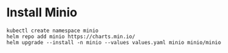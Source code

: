 # Install Minio

```shell
kubectl create namespace minio
helm repo add minio https://charts.min.io/
helm upgrade --install -n minio --values values.yaml minio minio/minio
```
